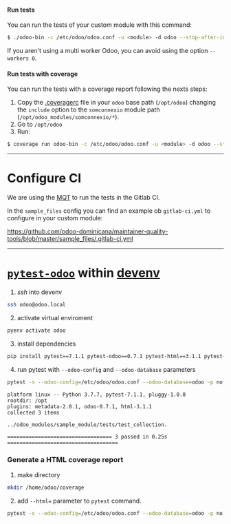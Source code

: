 #### Run tests

You can run the tests of your custom module with this command:
```sh
$ ./odoo-bin -c /etc/odoo/odoo.conf -u <module> -d odoo --stop-after-init --test-enable --workers 0
```
If you aren't using a multi worker Odoo, you can avoid using the option `--workers 0`.

#### Run tests with coverage

You can run the tests with a coverage report following the nexts steps:

1. Copy the [.coveragerc](https://github.com/coopdevs/maintainer-quality-tools/blob/master/cfg/.coveragerc) file in your `odoo` base path (`/opt/odoo`) changing the `include` option to the `somconnexio` module path (`/opt/odoo_modules/somconnexio/*`).
2. Go to `/opt/odoo`
3. Run:
```sh
$ coverage run odoo-bin -c /etc/odoo/odoo.conf -u <module> -d odoo --stop-after-init --test-enable --workers 0 && coverage report --show-missing
```

***

# Configure CI

We are using the [MQT](https://github.com/odoo-dominicana/maintainer-quality-tools) to run the tests in the Gitlab CI.

In the `sample_files` config you can find an example ob `gitlab-ci.yml` to configure in your custom module:

https://github.com/odoo-dominicana/maintainer-quality-tools/blob/master/sample_files/.gitlab-ci.yml


***


# [`pytest-odoo`](https://github.com/camptocamp/pytest-odoo) within [devenv](https://github.com/coopdevs/handbook/wiki/Devenv)


1. *ssh* into devenv

```bash
ssh odoo@odoo.local
```

2. activate virtual enviroment
```bash
pyenv activate odoo
```

3. install dependencies

```bash
pip install pytest==7.1.1 pytest-odoo==0.7.1 pytest-html==3.1.1 pytest-metadata==2.0.1 coverage==6.3.2
```

4. run pytest with `--odoo-config` and `--odoo-database` parameters
```bash
pytest -s --odoo-config=/etc/odoo/odoo.conf --odoo-database=odoo -p no:warnings /opt/odoo_modules
```


```
platform linux -- Python 3.7.7, pytest-7.1.1, pluggy-1.0.0
rootdir: /opt
plugins: metadata-2.0.1, odoo-0.7.1, html-3.1.1
collected 3 items

../odoo_modules/sample_module/tests/test_collection.

================================== 3 passed in 0.25s ====================================

```

### Generate a HTML coverage report

1.  make directory
```bash
mkdir /home/odoo/coverage
```

2. add `--html=` parameter to `pytest` command.
```bash
pytest -s --odoo-config=/etc/odoo/odoo.conf --odoo-database=odoo -p no:warnings --html=/home/odoo/coverage/report.html /opt/odoo_modules
```
